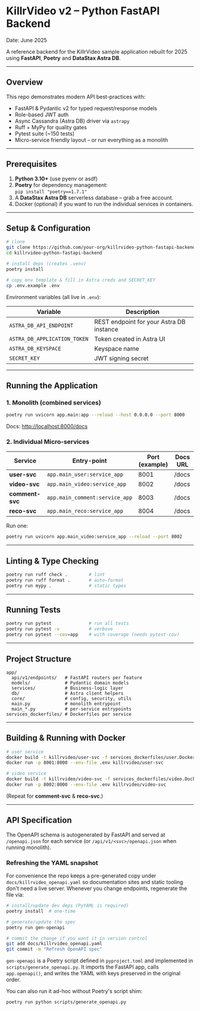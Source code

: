 # KillrVideo v2 – Python FastAPI Backend
Date: June 2025

A reference backend for the KillrVideo sample application rebuilt for 2025 using **FastAPI**, **Poetry** and **DataStax Astra DB**.

---

## Overview
This repo demonstrates modern API best-practices with:

* FastAPI & Pydantic v2 for typed request/response models
* Role-based JWT auth
* Async Cassandra (Astra DB) driver via `astrapy`
* Ruff + MyPy for quality gates
* Pytest suite (~150 tests)
* Micro-service friendly layout – or run everything as a monolith

---

## Prerequisites
1. **Python 3.10+** (use pyenv or asdf)
2. **Poetry** for dependency management:  
   `pip install "poetry==1.7.1"`
3. A **DataStax Astra DB** serverless database – grab a free account.
4. Docker (optional) if you want to run the individual services in containers.

---

## Setup & Configuration
```bash
# clone
git clone https://github.com/your-org/killrvideo-python-fastapi-backend.git
cd killrvideo-python-fastapi-backend

# install deps (creates .venv)
poetry install

# copy env template & fill in Astra creds and SECRET_KEY
cp .env.example .env
```

Environment variables (all live in `.env`):

| Variable | Description |
|----------|-------------|
| `ASTRA_DB_API_ENDPOINT` | REST endpoint for your Astra DB instance |
| `ASTRA_DB_APPLICATION_TOKEN` | Token created in Astra UI |
| `ASTRA_DB_KEYSPACE` | Keyspace name |
| `SECRET_KEY` | JWT signing secret |

---

## Running the Application
### 1. Monolith (combined services)
```bash
poetry run uvicorn app.main:app --reload --host 0.0.0.0 --port 8000
```
Docs: <http://localhost:8000/docs>

### 2. Individual Micro-services
| Service | Entry-point | Port (example) | Docs URL |
|---------|------------|---------------|----------|
| **user-svc** | `app.main_user:service_app` | 8001 | /docs |
| **video-svc** | `app.main_video:service_app` | 8002 | /docs |
| **comment-svc** | `app.main_comment:service_app` | 8003 | /docs |
| **reco-svc** | `app.main_reco:service_app` | 8004 | /docs |

Run one:
```bash
poetry run uvicorn app.main_video:service_app --reload --port 8002
```

---

## Linting & Type Checking
```bash
poetry run ruff check .        # lint
poetry run ruff format .       # auto-format
poetry run mypy .              # static types
```

---

## Running Tests
```bash
poetry run pytest              # run all tests
poetry run pytest -v           # verbose
poetry run pytest --cov=app    # with coverage (needs pytest-cov)
```

---

## Project Structure
```
app/
  api/v1/endpoints/   # FastAPI routers per feature
  models/             # Pydantic domain models
  services/           # Business-logic layer
  db/                 # Astra client helpers
  core/               # config, security, utils
  main.py             # monolith entrypoint
  main_*.py           # per-service entrypoints
services_dockerfiles/ # Dockerfiles per service
```

---

## Building & Running with Docker
```bash
# user service
docker build -t killrvideo/user-svc -f services_dockerfiles/user.Dockerfile .
docker run -p 8001:8000 --env-file .env killrvideo/user-svc

# video service
docker build -t killrvideo/video-svc -f services_dockerfiles/video.Dockerfile .
docker run -p 8002:8000 --env-file .env killrvideo/video-svc
```

(Repeat for **comment-svc** & **reco-svc**.)

---

## API Specification
The OpenAPI schema is autogenerated by FastAPI and served at `/openapi.json` for each service (or `/api/v1/<svc>/openapi.json` when running monolith). 

### Refreshing the YAML snapshot

For convenience the repo keeps a pre-generated copy under `docs/killrvideo_openapi.yaml` so documentation sites and static tooling don't need a live server.  Whenever you change endpoints, regenerate the file via:

```bash
# install/update dev deps (PyYAML is required)
poetry install  # one-time

# generate/update the spec
poetry run gen-openapi

# commit the change if you want it in version control
git add docs/killrvideo_openapi.yaml
git commit -m "Refresh OpenAPI spec"
```

`gen-openapi` is a Poetry script defined in `pyproject.toml` and implemented in `scripts/generate_openapi.py`.  It imports the FastAPI app, calls `app.openapi()`, and writes the YAML with keys preserved in the original order.

You can also run it ad-hoc without Poetry's script shim:

```bash
poetry run python scripts/generate_openapi.py
``` 